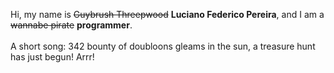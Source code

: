 Hi, my name is ~~Guybrush Threepwood~~ **Luciano Federico Pereira**, and I am a ~~wannabe pirate~~ **programmer**.<br><br>A short song: 342 bounty of doubloons gleams in the sun, a treasure hunt has just begun! Arrr!
